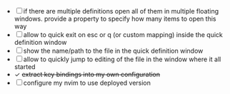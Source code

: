 - ☐ if there are multiple definitions open all of them in multiple floating windows. provide a property to specify how many items to open this way
- ☐ allow to quick exit on esc or q (or custom mapping) inside the quick definition window
- ☐ show the name/path to the file in the quick definition window
- ☐ allow to quickly jump to editing of the file in the window where it all started 
- ✓ ~~extract key bindings into my own configuration~~
- ☐ configure my nvim to use deployed version
